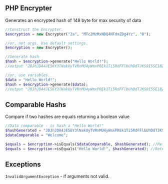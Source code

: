 ## PHP Encrypter

Generates an encrypted hash of 148 byte for max security of data

```php
//Construct the Encrypter.
$encryption = new Encrypter("2a", "MTc2MzMxNDQ4NTdmZDg4Yz", "8");

//or, not args. Use default settings.
$encryption = new Encrypter();

//Generate hash
$hash = $encryption->generate("Hello World!");
//output "JDJhJDA4JE56Y3lNakUyTVRnMU4yWmxPREk1Ti5RdFFlbUhDdTJKS0I5SE1BZjlJdlVOMGZId1RSd1d5MjAwMjE4Njk2OTU3ZmU4Mjk0MmEyOWIwLjkyNTgzMTcyMDBhM3gyMDE2ZW5jcnlwdGVk"

//or, use variables.
$data = "Hello World!";
$hash = $encryption->generate($data);
//output "JDJhJDA4JE56Y3lNakUyTVRnMU4yWmxPREk1Ti5RdFFlbUhDdTJKS0I5SE1BZjlJdlVOMGZId1RSd1d5MjAwMjE4Njk2OTU3ZmU4Mjk0MmEyOWIwLjkyNTgzMTcyMDBhM3gyMDE2ZW5jcnlwdGVk"


```

## Comparable Hashs

Compare if two hashes are equals returning a boolean value

```php
//Data comparable - is hash a "Hello World!"
$hashGenerated = "JDJhJDA4JE56Y3lNakUyTVRnMU4yWmxPREk1Ti5RdFFlbUhDdTJKS0I5SE1BZjlJdlVOMGZId1RSd1d5MjAwMjE4Njk2OTU3ZmU4Mjk0MmEyOWIwLjkyNTgzMTcyMDBhM3gyMDE2ZW5jcnlwdGVk";
$dataComparable = "Welcome";

$equals = $encryption->isEquals($dataComparable, $hashGenerated); //Return false, because "Hello World!" !== "Welcome".
$equals = $encryption->isEquals("Hello World!", $hashGenerated); //Return true, because "Hello World!" === "Hello World!".


```

## Exceptions
`InvalidArgumentException` - if arguments not valid.

